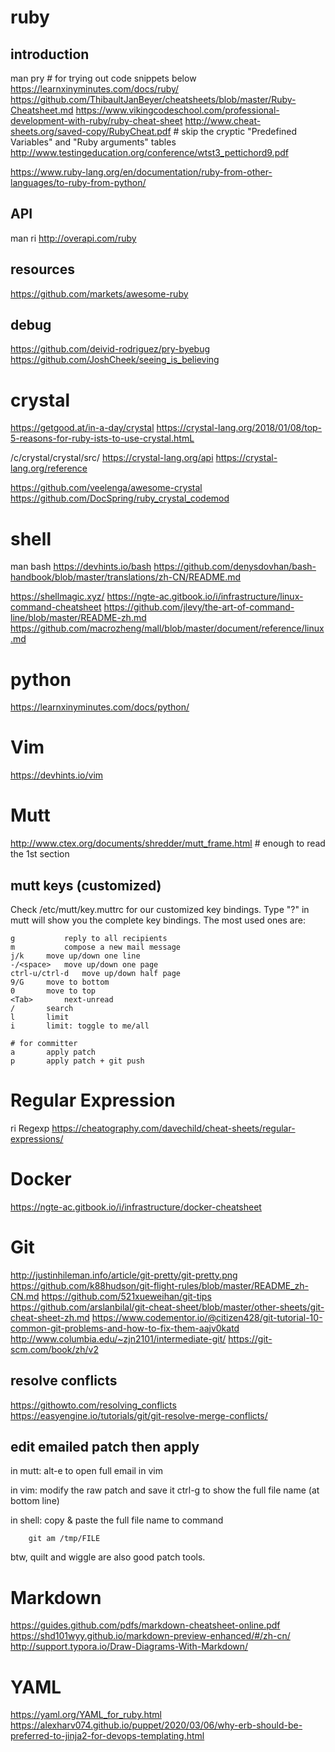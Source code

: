 ruby
====

## introduction
man pry  # for trying out code snippets below
https://learnxinyminutes.com/docs/ruby/
https://github.com/ThibaultJanBeyer/cheatsheets/blob/master/Ruby-Cheatsheet.md
https://www.vikingcodeschool.com/professional-development-with-ruby/ruby-cheat-sheet
http://www.cheat-sheets.org/saved-copy/RubyCheat.pdf  # skip the cryptic "Predefined Variables" and "Ruby arguments" tables
http://www.testingeducation.org/conference/wtst3_pettichord9.pdf

https://www.ruby-lang.org/en/documentation/ruby-from-other-languages/to-ruby-from-python/

## API
man ri
http://overapi.com/ruby

## resources
https://github.com/markets/awesome-ruby

## debug
https://github.com/deivid-rodriguez/pry-byebug
https://github.com/JoshCheek/seeing_is_believing


crystal
=======

https://getgood.at/in-a-day/crystal
https://crystal-lang.org/2018/01/08/top-5-reasons-for-ruby-ists-to-use-crystal.htmL

/c/crystal/crystal/src/
https://crystal-lang.org/api
https://crystal-lang.org/reference

https://github.com/veelenga/awesome-crystal
https://github.com/DocSpring/ruby_crystal_codemod


shell
=====

man bash
https://devhints.io/bash
https://github.com/denysdovhan/bash-handbook/blob/master/translations/zh-CN/README.md

https://shellmagic.xyz/
https://ngte-ac.gitbook.io/i/infrastructure/linux-command-cheatsheet
https://github.com/jlevy/the-art-of-command-line/blob/master/README-zh.md
https://github.com/macrozheng/mall/blob/master/document/reference/linux.md


python
======

https://learnxinyminutes.com/docs/python/


Vim
===

https://devhints.io/vim


Mutt
====

http://www.ctex.org/documents/shredder/mutt_frame.html  # enough to read the 1st section

## mutt keys (customized)

Check /etc/mutt/key.muttrc for our customized key bindings.
Type "?" in mutt will show you the complete key bindings.
The most used ones are:

	g       	reply to all recipients
	m       	compose a new mail message
	j/k		move up/down one line
	-/<space>	move up/down one page
	ctrl-u/ctrl-d	move up/down half page
	9/G		move to bottom
	0		move to top
	<Tab>		next-unread
	/		search
	l		limit
	i		limit: toggle to me/all

	# for committer
	a		apply patch
	p		apply patch + git push


Regular Expression
==================

ri Regexp
https://cheatography.com/davechild/cheat-sheets/regular-expressions/


Docker
======

https://ngte-ac.gitbook.io/i/infrastructure/docker-cheatsheet


Git
===

http://justinhileman.info/article/git-pretty/git-pretty.png
https://github.com/k88hudson/git-flight-rules/blob/master/README_zh-CN.md
https://github.com/521xueweihan/git-tips
https://github.com/arslanbilal/git-cheat-sheet/blob/master/other-sheets/git-cheat-sheet-zh.md
https://www.codementor.io/@citizen428/git-tutorial-10-common-git-problems-and-how-to-fix-them-aajv0katd
http://www.columbia.edu/~zjn2101/intermediate-git/
https://git-scm.com/book/zh/v2

## resolve conflicts

https://githowto.com/resolving_conflicts
https://easyengine.io/tutorials/git/git-resolve-merge-conflicts/

## edit emailed patch then apply

in mutt: alt-e to open full email in vim

in vim: modify the raw patch and save it
        ctrl-g to show the full file name (at bottom line)

in shell: copy & paste the full file name to command

        git am /tmp/FILE

btw, quilt and wiggle are also good patch tools.

Markdown
========

https://guides.github.com/pdfs/markdown-cheatsheet-online.pdf
https://shd101wyy.github.io/markdown-preview-enhanced/#/zh-cn/
http://support.typora.io/Draw-Diagrams-With-Markdown/


YAML
====

https://yaml.org/YAML_for_ruby.html
https://alexharv074.github.io/puppet/2020/03/06/why-erb-should-be-preferred-to-jinja2-for-devops-templating.html
